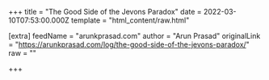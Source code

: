 
+++
title = "The Good Side of the Jevons Paradox"
date = 2022-03-10T07:53:00.000Z
template = "html_content/raw.html"

[extra]
feedName = "arunkprasad.com"
author = "Arun Prasad"
originalLink = "https://arunkprasad.com/log/the-good-side-of-the-jevons-paradox/"
raw = ""

+++

